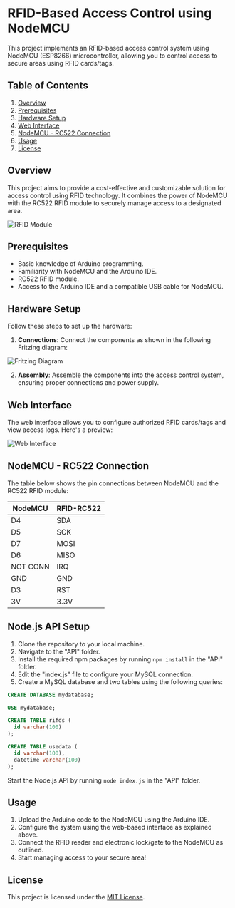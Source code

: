 # RFID-Based Access Control using NodeMCU

This project implements an RFID-based access control system using NodeMCU (ESP8266) microcontroller, allowing you to control access to secure areas using RFID cards/tags.


## Table of Contents

1. [Overview](#overview)
2. [Prerequisites](#prerequisites)
3. [Hardware Setup](#hardware-setup)
4. [Web Interface](#web-interface)
5. [NodeMCU - RC522 Connection](#nodemcu---rc522-connection)
6. [Usage](#usage)
8. [License](#license)

## Overview

This project aims to provide a cost-effective and customizable solution for access control using RFID technology. It combines the power of NodeMCU with the RC522 RFID module to securely manage access to a designated area.

![RFID Module](https://github.com/VedKathe/rfid-based-access-control-using-nodemcu/assets/96811754/86bdb841-7cc0-4239-add3-8210dc794127)


## Prerequisites

- Basic knowledge of Arduino programming.
- Familiarity with NodeMCU and the Arduino IDE.
- RC522 RFID module.
- Access to the Arduino IDE and a compatible USB cable for NodeMCU.

## Hardware Setup

Follow these steps to set up the hardware:

1. **Connections**: Connect the components as shown in the following Fritzing diagram:

![Fritzing Diagram](https://github.com/VedKathe/rfid-based-access-control-using-nodemcu/assets/96811754/8118a3b1-d631-45c0-a736-7915ca989fa5)

2. **Assembly**: Assemble the components into the access control system, ensuring proper connections and power supply.

## Web Interface

The web interface allows you to configure authorized RFID cards/tags and view access logs. Here's a preview:

![Web Interface](https://github.com/VedKathe/rfid-based-access-control-using-nodemcu/assets/96811754/de5b9c32-ddc3-42e8-a334-6f7c97efd5ce)

## NodeMCU - RC522 Connection

The table below shows the pin connections between NodeMCU and the RC522 RFID module:

| NodeMCU  | RFID-RC522 |
| ------------- | ------------- |
| D4  | SDA  |
| D5  | SCK  |
| D7  | MOSI  |
| D6  | MISO  |
| NOT CONN  | IRQ  |
| GND  | GND  |
| D3  | RST  |
| 3V | 3.3V  |

## Node.js API Setup

1. Clone the repository to your local machine.
2. Navigate to the "API" folder.
3. Install the required npm packages by running `npm install` in the "API" folder.
4. Edit the "index.js" file to configure your MySQL connection.
5. Create a MySQL database and two tables using the following queries:

```sql
CREATE DATABASE mydatabase;

USE mydatabase;

CREATE TABLE rifds (
  id varchar(100)
);

CREATE TABLE usedata (
  id varchar(100),
  datetime varchar(100)
);
```
Start the Node.js API by running ```node index.js``` in the "API" folder.
## Usage

1. Upload the Arduino code to the NodeMCU using the Arduino IDE.
2. Configure the system using the web-based interface as explained above.
3. Connect the RFID reader and electronic lock/gate to the NodeMCU as outlined.
4. Start managing access to your secure area!

## License

This project is licensed under the [MIT License](LICENSE).
